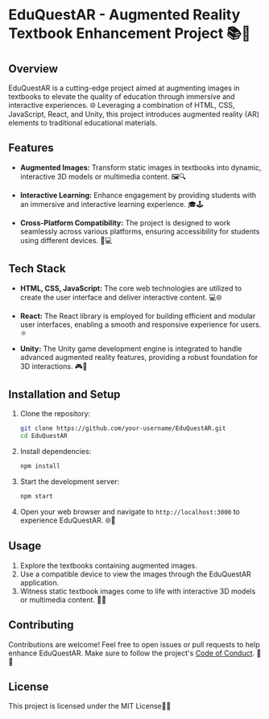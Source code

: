 # EduQuestAR - Augmented Reality Textbook Enhancement Project 📚🚀

## Overview

EduQuestAR is a cutting-edge project aimed at augmenting images in textbooks to elevate the quality of education through immersive and interactive experiences. 🌐 Leveraging a combination of HTML, CSS, JavaScript, React, and Unity, this project introduces augmented reality (AR) elements to traditional educational materials.

## Features

- **Augmented Images:** Transform static images in textbooks into dynamic, interactive 3D models or multimedia content. 🖼️🔍
  
- **Interactive Learning:** Enhance engagement by providing students with an immersive and interactive learning experience. 🎓🕹️

- **Cross-Platform Compatibility:** The project is designed to work seamlessly across various platforms, ensuring accessibility for students using different devices. 📱💻

## Tech Stack

- **HTML, CSS, JavaScript:** The core web technologies are utilized to create the user interface and deliver interactive content. 💻🌐

- **React:** The React library is employed for building efficient and modular user interfaces, enabling a smooth and responsive experience for users. ⚛️

- **Unity:** The Unity game development engine is integrated to handle advanced augmented reality features, providing a robust foundation for 3D interactions. 🎮🚀

## Installation and Setup

1. Clone the repository:

   ```bash
   git clone https://github.com/your-username/EduQuestAR.git
   cd EduQuestAR
   ```

2. Install dependencies:

   ```bash
   npm install
   ```

3. Start the development server:

   ```bash
   npm start
   ```

4. Open your web browser and navigate to `http://localhost:3000` to experience EduQuestAR. 🌐🚀

## Usage

1. Explore the textbooks containing augmented images.
2. Use a compatible device to view the images through the EduQuestAR application.
3. Witness static textbook images come to life with interactive 3D models or multimedia content. 📖🔮

## Contributing

Contributions are welcome! Feel free to open issues or pull requests to help enhance EduQuestAR. Make sure to follow the project's [Code of Conduct](CODE_OF_CONDUCT.md). 🤝🌟

## License

This project is licensed under the MIT License📄📝
